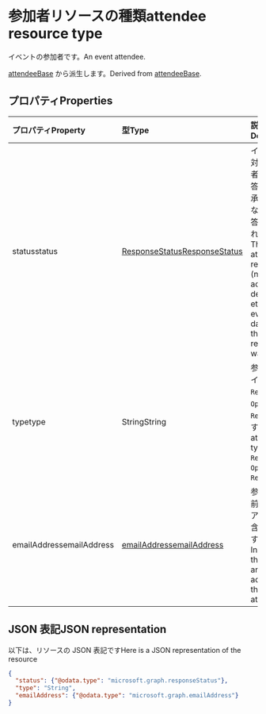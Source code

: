 # <a name="attendee-resource-type"></a><span data-ttu-id="c5fcc-101">参加者リソースの種類</span><span class="sxs-lookup"><span data-stu-id="c5fcc-101">attendee resource type</span></span>

<span data-ttu-id="c5fcc-102">イベントの参加者です。</span><span class="sxs-lookup"><span data-stu-id="c5fcc-102">An event attendee.</span></span>

<span data-ttu-id="c5fcc-103">[attendeeBase](attendeebase.md) から派生します。</span><span class="sxs-lookup"><span data-stu-id="c5fcc-103">Derived from [attendeeBase](attendeebase.md).</span></span>

## <a name="properties"></a><span data-ttu-id="c5fcc-104">プロパティ</span><span class="sxs-lookup"><span data-stu-id="c5fcc-104">Properties</span></span>
| <span data-ttu-id="c5fcc-105">プロパティ</span><span class="sxs-lookup"><span data-stu-id="c5fcc-105">Property</span></span>     | <span data-ttu-id="c5fcc-106">型</span><span class="sxs-lookup"><span data-stu-id="c5fcc-106">Type</span></span>   |<span data-ttu-id="c5fcc-107">説明</span><span class="sxs-lookup"><span data-stu-id="c5fcc-107">Description</span></span>|
|:---------------|:--------|:----------|
|<span data-ttu-id="c5fcc-108">status</span><span class="sxs-lookup"><span data-stu-id="c5fcc-108">status</span></span>|[<span data-ttu-id="c5fcc-109">ResponseStatus</span><span class="sxs-lookup"><span data-stu-id="c5fcc-109">ResponseStatus</span></span>](responsestatus.md)|<span data-ttu-id="c5fcc-110">イベントに対する参加者からの応答 (なし、承諾、辞退など) と応答が送信された日時。</span><span class="sxs-lookup"><span data-stu-id="c5fcc-110">The attendee's response (none, accepted, declined, etc.) for the event and date-time that the response was sent.</span></span>|
|<span data-ttu-id="c5fcc-111">type</span><span class="sxs-lookup"><span data-stu-id="c5fcc-111">type</span></span>|<span data-ttu-id="c5fcc-112">String</span><span class="sxs-lookup"><span data-stu-id="c5fcc-112">String</span></span>|<span data-ttu-id="c5fcc-113">参加者のタイプは、`Required`、`Optional`、`Resource` です。</span><span class="sxs-lookup"><span data-stu-id="c5fcc-113">The attendee type: `Required`, `Optional`, `Resource`.</span></span>|
|<span data-ttu-id="c5fcc-114">emailAddress</span><span class="sxs-lookup"><span data-stu-id="c5fcc-114">emailAddress</span></span>|[<span data-ttu-id="c5fcc-115">emailAddress</span><span class="sxs-lookup"><span data-stu-id="c5fcc-115">emailAddress</span></span>](emailAddress.md)|<span data-ttu-id="c5fcc-116">参加者の名前と SMTP アドレスが含まれます。</span><span class="sxs-lookup"><span data-stu-id="c5fcc-116">Includes the name and SMTP address of the attendee.</span></span>|

## <a name="json-representation"></a><span data-ttu-id="c5fcc-117">JSON 表記</span><span class="sxs-lookup"><span data-stu-id="c5fcc-117">JSON representation</span></span>

<span data-ttu-id="c5fcc-118">以下は、リソースの JSON 表記です</span><span class="sxs-lookup"><span data-stu-id="c5fcc-118">Here is a JSON representation of the resource</span></span>

<!-- {
  "blockType": "resource",
  "optionalProperties": [

  ],
  "@odata.type": "microsoft.graph.attendee"
}-->

```json
{
  "status": {"@odata.type": "microsoft.graph.responseStatus"},
  "type": "String",
  "emailAddress": {"@odata.type": "microsoft.graph.emailAddress"}
}

```


<!-- uuid: 8fcb5dbc-d5aa-4681-8e31-b001d5168d79
2015-10-25 14:57:30 UTC -->
<!-- {
  "type": "#page.annotation",
  "description": "attendee resource",
  "keywords": "",
  "section": "documentation",
  "tocPath": ""
}-->